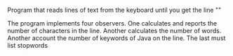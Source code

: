 Program that reads lines of text from the keyboard until you get the line ""

The program implements four observers. One calculates and reports the number of characters in the line. Another calculates the number of words. Another account the number of keywords of Java on the line. The last must list stopwords